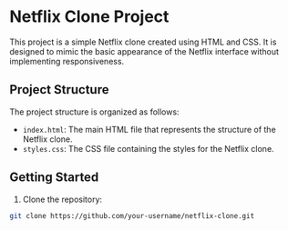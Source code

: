 # Netflix Clone Project

This project is a simple Netflix clone created using HTML and CSS. It is designed to mimic the basic appearance of the Netflix interface without implementing responsiveness.

## Project Structure

The project structure is organized as follows:

- `index.html`: The main HTML file that represents the structure of the Netflix clone.
- `styles.css`: The CSS file containing the styles for the Netflix clone.

## Getting Started

1. Clone the repository:

```bash
git clone https://github.com/your-username/netflix-clone.git